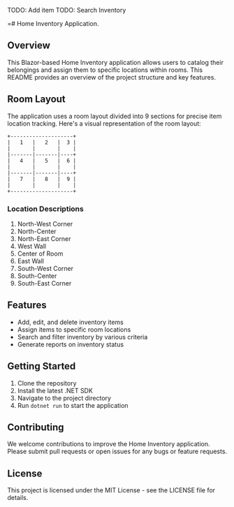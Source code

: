 TODO: Add item 
TODO: Search Inventory 

=# Home Inventory Application. 

## Overview
This Blazor-based Home Inventory application allows users to catalog their belongings and assign them to specific locations within rooms. This README provides an overview of the project structure and key features.

## Room Layout
The application uses a room layout divided into 9 sections for precise item location tracking. Here's a visual representation of the room layout:

```
+--------------------+
|   1   |   2   |  3 |
|       |       |    |
|-------|-------|----+
|   4   |   5   |  6 |
|       |       |    |
|-------|-------|----+
|   7   |   8   |  9 |
|       |       |    |
+--------------------+
```

### Location Descriptions
1. North-West Corner
2. North-Center
3. North-East Corner
4. West Wall
5. Center of Room
6. East Wall
7. South-West Corner
8. South-Center
9. South-East Corner

## Features
- Add, edit, and delete inventory items
- Assign items to specific room locations
- Search and filter inventory by various criteria
- Generate reports on inventory status

## Getting Started
1. Clone the repository
2. Install the latest .NET SDK
3. Navigate to the project directory
4. Run `dotnet run` to start the application

## Contributing
We welcome contributions to improve the Home Inventory application. Please submit pull requests or open issues for any bugs or feature requests.

## License
This project is licensed under the MIT License - see the LICENSE file for details.
